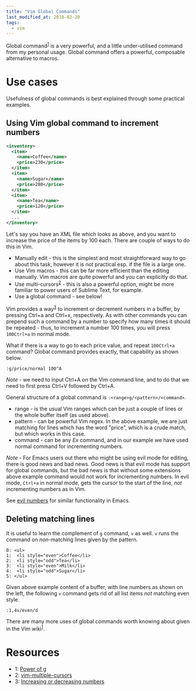 ```yaml
---
title: "Vim Global Commands"
last_modified_at: 2018-02-20
tags:
  - vim
---
```


Global command<sup>[1](#vim-globals)</sup> is a very powerful, and a little
under-utilised command from my personal usage. Global command offers a powerful,
composable alternative to macros.

# Use cases

Usefulness of global commands is best explained through some practical examples.

## Using Vim global command to increment numbers

```xml
<inventory>
  <item>
    <name>Coffee</name>
    <price>230</price>
  </item>
  <item>
    <name>Sugar</name>
    <price>280</price>
  </item>
  <item>
    <name>Tea</name>
    <price>120</price>
  </item>
  ...
</inventory>
```

Let's say you have an XML file which looks as above, and you want to increase
the price of the items by 100 each. There are couple of ways to do this in Vim.
- Manually edit - this is the simplest and most straightforward way to go about
  this task, however it is not practical esp. if the file is a large one.
- Use Vim macros - this can be far more efficient than the editing manually.
  Vim macros are quite powerful and you can explicitly do that.
- Use multi-cursors<sup>[2](#vim-multi-cursors)</sup> - this is also a powerful
  option, might be more familiar to power users of Sublime Text, for example.
- Use a global command - see below!


Vim provides a way<sup>[3](#vim-inc-dec)</sup> to increment or decrement numbers
in a buffer, by pressing Ctrl+a and Ctrl+x, respectively. As with other commands
you can prepend such a command by a number to specify how many times it should
be repeated - thus, to increment a number 100 times, you will press `100Ctrl+a`
in normal mode.

What if there is a way to go to each price value, and repeat `100Ctrl+a`
command? Global command provides exactly, that capability as shown below.

```
:g/price/normal 100^A
```

*Note* - we need to input Ctrl+A on the Vim command line, and to do that we need
to first press Ctrl+V followed by Ctrl+A.

General structure of a global command is `:<range>g/<pattern>/<command>`.
- range - is the usual Vim ranges which can be just a couple of lines or the
  whole buffer itself (as used above).
- pattern - can be powerful Vim regex. In the above example, we are just
  matching for lines which has the word "price", which is a crude match, but
  which works in this case.
- command - can be any *Ex* command, and in our example we have used normal
  command for incrementing numbers.

*Note* - For Emacs users out there who might be using evil mode for editing,
there is good news and bad news. Good news is that evil mode has support for
global commands, but the bad news is that without some extensions above example
command would not work for incrementing numbers. In evil mode, `Ctrl+a` in
normal mode, gets the cursor to the start of the line, *not* incrementing
numbers as in Vim.

See [evil numbers](https://github.com/cofi/evil-numbers) for similar functionality in
Emacs.

## Deleting matching lines

It is useful to learn the complement of `g` command, `v` as well. `v` runs the
command on *non*-matching lines given by the pattern.

```
0: <ul>
1:  <li style="even">Coffee</li>
2:  <li style="odd">Tea</li>
3:  <li style="even">Milk</li>
4:  <li style="odd">Sugar</li>
5: </ul>
```

Given above example content of a buffer, with line numbers as shown on the left,
the following `v` command gets rid of all list items *not* matching even style.

```
:1,4v/even/d
```

There are many more uses of global commands worth knowing about given in the Vim
wiki<sup>[1](#vim-globals)</sup>.

# Resources

- <a name="vim-globals">1</a>: [Power of g](http://vim.wikia.com/wiki/Power_of_g)
- <a name="vim-multi-cursors">2</a>: [vim-multiple-cursors](https://github.com/terryma/vim-multiple-cursors)
- <a name="vim-inc-dec">3</a>: [Increasing or decreasing numbers](http://vim.wikia.com/wiki/Increasing_or_decreasing_numbers)
